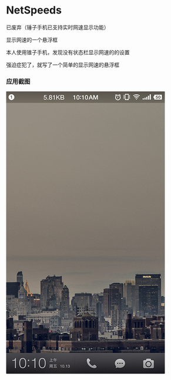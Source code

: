 # NetSpeeds

已废弃（锤子手机已支持实时网速显示功能）

显示网速的一个悬浮框

本人使用锥子手机，发现没有状态栏显示网速的的设置

强迫症犯了，就写了一个简单的显示网速的悬浮框

### 应用截图

![image](https://raw.githubusercontent.com/HaowenLee/NetSpeeds/master/images/screenshot.png)
